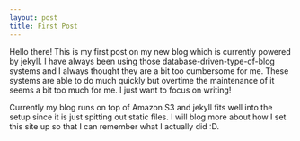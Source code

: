 ```yaml
---
layout: post
title: First Post
---
```

Hello there! This is my first post on my new blog which is currently powered by jekyll. I have always been using those database-driven-type-of-blog systems and I always thought they are a bit too cumbersome for me. These systems are able to do much quickly but overtime the maintenance of it seems a bit too much for me. I just want to focus on writing!

Currently my blog runs on top of Amazon S3 and jekyll fits well into the setup since it is just spitting out static files. I will blog more about how I set this site up so that I can remember what I actually did :D.
